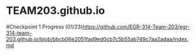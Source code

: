 # TEAM203.github.io

#Checkpoint 1 Progress (01/23)https://github.com/EGR-314-Team-203/egr-314-team-203.github.io/blob/bbcb06e2051fad9ed0cb7c5b55ab749c7aa2adaa/index.md
